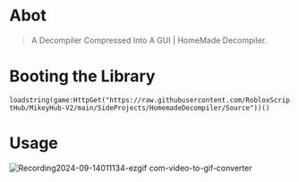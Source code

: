 # Abot
> A Decompiler Compressed Into A GUI | HomeMade Decompiler.

# Booting the Library
```loadstring(game:HttpGet("https://raw.githubusercontent.com/RobloxScriptHub/MikeyHub-V2/main/SideProjects/HomemadeDecompiler/Source"))() ```

# Usage
![Recording2024-09-14011134-ezgif com-video-to-gif-converter](https://github.com/user-attachments/assets/ec42018e-e788-4de4-b2ac-4ab5e0608ebf)
